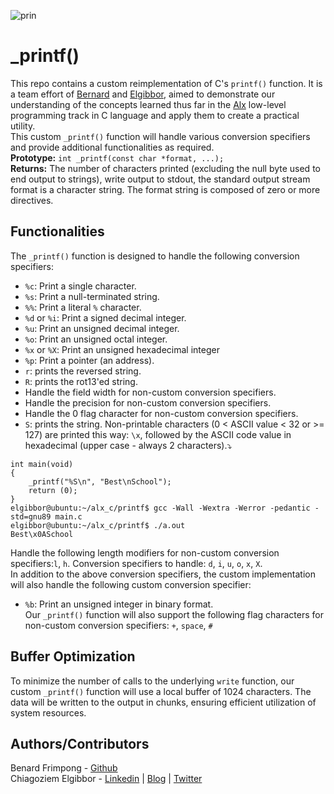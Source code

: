 ![prin](https://github.com/ehoneahobed/alx-low_level_programming/assets/121310192/886374db-445c-4236-97fd-41d87432d349)  
# _printf()  
This repo contains a custom reimplementation of C's `printf()` function. It is a team effort of [Bernard](github.com/teflon40) and [Elgibbor](https://www.linkedin.com/in/elgibbor/), aimed  to demonstrate our understanding of the concepts learned thus far in the [Alx](alxafrica.com) low-level programming track in C language and apply them to create a practical utility.  
This custom `_printf()` function will handle various conversion specifiers and provide additional functionalities as required.  
__Prototype:__ `int _printf(const char *format, ...);`  
__Returns:__ The number of characters printed (excluding the null byte used to end output to strings), write output to stdout, the standard output stream format is a character string. The format string is composed of zero or more directives.
## Functionalities
The `_printf()` function is designed to handle the following conversion specifiers:  
* `%c`: Print a single character.  
* `%s`: Print a null-terminated string.  
* `%%`: Print a literal `%` character.  
* `%d` or `%i`: Print a signed decimal integer.  
* `%u`: Print an unsigned decimal integer.  
* `%o`: Print an unsigned octal integer.  
* `%x` or `%X`: Print an unsigned hexadecimal integer 
* `%p`: Print a pointer (an address).
* `r`: prints the reversed string.
* `R`: prints the rot13'ed string.
* Handle the field width for non-custom conversion specifiers.
* Handle the precision for non-custom conversion specifiers.
* Handle the 0 flag character for non-custom conversion specifiers.
* `S`: prints the string. Non-printable characters (0 < ASCII value < 32 or >= 127) are printed this way: `\x`, followed by the ASCII code value in hexadecimal (upper case - always 2 characters).⤵️
```
int main(void)
{
    _printf("%S\n", "Best\nSchool");
    return (0);
}
elgibbor@ubuntu:~/alx_c/printf$ gcc -Wall -Wextra -Werror -pedantic -std=gnu89 main.c
elgibbor@ubuntu:~/alx_c/printf$ ./a.out
Best\x0ASchool
```
Handle the following length modifiers for non-custom conversion specifiers:`l`, `h`. Conversion specifiers to handle: `d`, `i`, `u`, `o`, `x`, `X`.  
In addition to the above conversion specifiers, the custom implementation will also handle the following custom conversion specifier:  
* `%b`: Print an unsigned integer in binary format.  
Our `_printf()` function will also support the following flag characters for non-custom conversion specifiers: `+`, `space`, `#`
## Buffer Optimization  
To minimize the number of calls to the underlying `write` function, our custom `_printf()` function will use a local buffer of 1024 characters. The data will be written to the output in chunks, ensuring efficient utilization of system resources.  
## Authors/Contributors  
Benard Frimpong - [Github](github.com/teflon40/)  
Chiagoziem Elgibbor - [Linkedin](https://www.linkedin.com/in/elgibbor/) | [Blog](https://elgibbor.hashnode.dev/) | [Twitter](https://twitter.com/Mr_Elgibbor)
